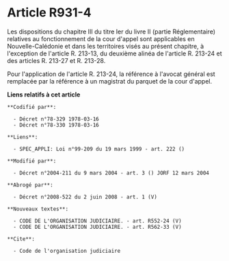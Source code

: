 # Article R931-4

Les dispositions du chapitre III du titre Ier du livre II (partie Réglementaire) relatives au fonctionnement de la cour
d'appel sont applicables en Nouvelle-Calédonie et dans les territoires visés au présent chapitre, à l'exception de l'article
R. 213-13, du deuxième alinéa de l'article R. 213-24 et des articles R. 213-27 et R. 213-28.

Pour l'application de l'article R. 213-24, la référence à l'avocat général est remplacée par la référence à un magistrat du
parquet de la cour d'appel.

**Liens relatifs à cet article**

	**Codifié par**:

	  - Décret n°78-329 1978-03-16
	  - Décret n°78-330 1978-03-16

	**Liens**:

	  - SPEC_APPLI: Loi n°99-209 du 19 mars 1999 - art. 222 ()

	**Modifié par**:

	  - Décret n°2004-211 du 9 mars 2004 - art. 3 () JORF 12 mars 2004

	**Abrogé par**:

	  - Décret n°2008-522 du 2 juin 2008 - art. 1 (V)

	**Nouveaux textes**:

	  - CODE DE L'ORGANISATION JUDICIAIRE. - art. R552-24 (V)
	  - CODE DE L'ORGANISATION JUDICIAIRE. - art. R562-33 (V)

	**Cite**:

	  - Code de l'organisation judiciaire
